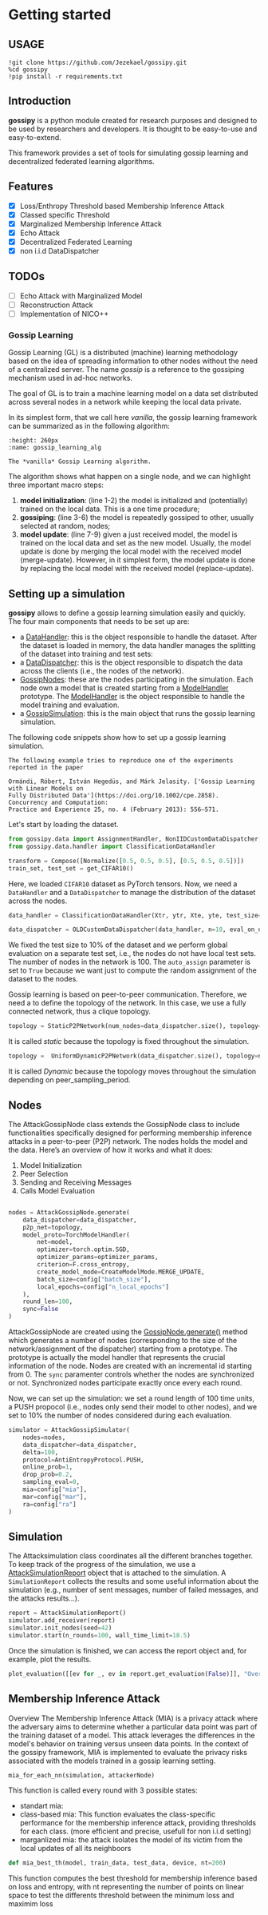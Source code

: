 # Getting started

## USAGE

```console
!git clone https://github.com/Jezekael/gossipy.git
%cd gossipy
!pip install -r requirements.txt
```

## Introduction

**gossipy** is a python module created for research purposes and designed to be used by researchers
and developers. It is thought to be easy-to-use and easy-to-extend.

This framework provides a set of tools for simulating gossip learning and decentralized 
federated learning algorithms. 

## Features

- [x] Loss/Enthropy Threshold based Membership Inference Attack
- [x] Classed specific Threshold
- [x] Marginalized Membership Inference Attack
- [x] Echo Attack
- [x] Decentralized Federated Learning
- [x] non i.i.d DataDispatcher

## TODOs
- [ ] Echo Attack with Marginalized Model
- [ ] Reconstruction Attack
- [ ] Implementation of NICO++

### Gossip Learning

Gossip Learning (GL) is a distributed (machine) learning methodology based on the idea of spreading
information to other nodes without the need of a centralized server. The name *gossip* is a reference
to the gossiping mechanism used in ad-hoc networks.

The goal of GL is to train a machine learning model on a data set distributed across several nodes
in a network while keeping the local data private.

In its simplest form, that we call here *vanilla*, the gossip learning framework can be summarized
as in the following algorithm:

```{figure} ./imgs/gl_framework_small.png
:height: 260px
:name: gossip_learning_alg

The *vanilla* Gossip Learning algorithm.
```

The algorithm shows what happen on a single node, and we can highlight three important macro steps:
1.  **model initialization**: (line 1-2) the model is initialized and (potentially) trained on the
local data. This is a one time procedure;
2.  **gossiping**: (line 3-6) the model is repeatedly gossiped to other, usually selected at random,
nodes;
3.  **model update**: (line 7-9) given a just received model, the model is trained on the local data
and set as the new model. Usually, the model update is done by merging the local model with the
received model (merge-update). However, in it simplest form, the model update is done by replacing
the local model with the received model (replace-update).

## Setting up a simulation

**gossipy** allows to define a gossip learning simulation easily and quickly. The four main
components that needs to be set up are:
- a [DataHandler](): this is the object responsible to handle the dataset.
After the dataset is loaded in memory, the data handler manages the splitting of the dataset
into training and test sets:
- a [DataDispatcher](): this is the object responsible to dispatch the data across
the clients (i.e., the nodes of the network).
- [GossipNodes](): these are the nodes participating in the simulation. Each node own a model
that is created starting from a [ModelHandler]() prototype. The [ModelHandler]() is the object
responsible to handle the model training and evaluation.
- a [GossipSimulation](): this is the main object that runs the gossip learning
simulation. 


The following code snippets show how to set up a gossip learning simulation.

```{note}
The following example tries to reproduce one of the experiments reported in the paper

Ormándi, Róbert, István Hegedüs, and Márk Jelasity. ['Gossip Learning with Linear Models on
Fully Distributed Data'](https://doi.org/10.1002/cpe.2858). Concurrency and Computation:
Practice and Experience 25, no. 4 (February 2013): 556–571.
```

Let's start by loading the dataset.

```python
from gossipy.data import AssignmentHandler, NonIIDCustomDataDispatcher, OLDCustomDataDispatcher, get_CIFAR10
from gossipy.data.handler import ClassificationDataHandler

transform = Compose([Normalize([0.5, 0.5, 0.5], [0.5, 0.5, 0.5])])
train_set, test_set = get_CIFAR10()
```

Here, we loaded `CIFAR10` dataset as PyTorch tensors. Now, we need a `DataHandler` and a
`DataDispatcher` to manage the distribution of the dataset across the nodes.

```python
data_handler = ClassificationDataHandler(Xtr, ytr, Xte, yte, test_size=0.5)

data_dispatcher = OLDCustomDataDispatcher(data_handler, n=10, eval_on_user=True, auto_assign=True)
```

We fixed the test size to 10% of the dataset and we perform global evaluation on a separate test 
set, i.e., the nodes do not have local test sets. The number of nodes in the network is 100.
The `auto_assign` parameter is set to `True` because we want just to compute the random
assignment of the dataset to the nodes.

Gossip learning is based on peer-to-peer communication. Therefore, we need a to define the topology 
of the network. In this case, we use a fully connected network, thus a clique topology.

```python
topology = StaticP2PNetwork(num_nodes=data_dispatcher.size(), topology=None)
```

It is called *static* because the topology is fixed throughout the simulation. 

```python
topology =  UniformDynamicP2PNetwork(data_dispatcher.size(), topology=nx.to_numpy_array(random_regular_graph(config["neigbors"], config["n_nodes"], seed=42)))
```
It is called *Dynamic* because the topology moves throughout the simulation depending on peer_sampling_period. 


## Nodes
The AttackGossipNode class extends the GossipNode class to include functionalities 
specifically designed for performing membership inference attacks in a peer-to-peer (P2P) network. 
The nodes holds the model and the data.
Here’s an overview of how it works and what it does:
1. Model Initialization
2. Peer Selection
3. Sending and Receiving Messages
4. Calls Model Evaluation
 

```python

nodes = AttackGossipNode.generate(
    data_dispatcher=data_dispatcher,
    p2p_net=topology,
    model_proto=TorchModelHandler(
        net=model,
        optimizer=torch.optim.SGD,
        optimizer_params=optimizer_params,
        criterion=F.cross_entropy,
        create_model_mode=CreateModelMode.MERGE_UPDATE,
        batch_size=config["batch_size"],
        local_epochs=config["n_local_epochs"]
    ),
    round_len=100,
    sync=False
)
```

AttackGossipNode are created using the [GossipNode.generate()]() method which 
generates a number of nodes (corresponding to the size of the network/assignment of the dispatcher)
starting from a prototype. The prototype is actually the model handler that represents the crucial
information of the node. Nodes are created with an incremental id starting from 0. The `sync` 
paramenter controls whether the nodes are synchronized or not. Synchronized nodes participate
exactly once every each round.

Now, we can set up the simulation: we set a round length of 100 time units, a PUSH propocol (i.e.,
nodes only send their model to other nodes), and we set to 10% the number of nodes considered during
each evaluation.

```python
simulator = AttackGossipSimulator(
    nodes=nodes,
    data_dispatcher=data_dispatcher,
    delta=100,
    protocol=AntiEntropyProtocol.PUSH,
    online_prob=1,
    drop_prob=0.2,
    sampling_eval=0,
    mia=config["mia"],
    mar=config["mar"],
    ra=config["ra"]
)
```

## Simulation
The Attacksimulation class coordinates all the different branches together. To keep track of the progress of the simulation, we use a
[ AttackSimulationReport]() object that is attached to the simulation. A `SimulationReport` collects the
results and some useful information about the simulation (e.g., number of sent messages,
number of failed messages, and the attacks results...).

```python
report = AttackSimulationReport()
simulator.add_receiver(report)
simulator.init_nodes(seed=42)
simulator.start(n_rounds=100, wall_time_limit=18.5)
```

Once the simulation is finished, we can access the report object and, for example, plot the 
results.

```python
plot_evaluation([[ev for _, ev in report.get_evaluation(False)]], "Overall test results")
```

## Membership Inference Attack

Overview
The Membership Inference Attack (MIA) is a privacy attack where the adversary aims to determine
whether a particular data point was part of the training dataset of a model. This attack leverages
the differences in the model's behavior on training versus unseen data points. 
In the context of the gossipy framework, MIA is implemented to evaluate the privacy risks 
associated with the models trained in a gossip learning setting.


```python
mia_for_each_nn(simulation, attackerNode)
```
This function is called every round with 3 possible states:
- standart mia:
- class-based mia: This function evaluates the class-specific
performance for the membership inference attack, providing thresholds for each class.
 (more efficient and precise, usefull for non i.i.d setting)
- marganlized mia: the attack isolates the model of its victim from the local updates of all its neighboors


```python
def mia_best_th(model, train_data, test_data, device, nt=200)
```
This function computes the best threshold for membership inference based on loss and entropy,
with nt representing the number of points on linear space to test the differents threshold 
between the minimum loss and maximim loss
